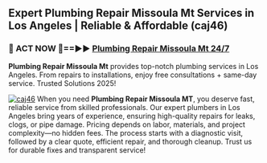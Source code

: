 ## Expert Plumbing Repair Missoula Mt Services in Los Angeles | Reliable & Affordable (caj46)  

<h3>🚿 ACT NOW 🌟==►► <a href="https://tinyurl.com/2ne6vx2x" rel="nofollow">Plumbing Repair Missoula Mt 24/7</a></h3>

**Plumbing Repair Missoula Mt** provides top-notch plumbing services in Los Angeles. From repairs to installations, enjoy free consultations + same-day service. Trusted Solutions 2025!

[![caj46](https://i.imgur.com/4PFF4AK.jpeg)](https://tinyurl.com/2ne6vx2x)
When you need **Plumbing Repair Missoula MT**, you deserve fast, reliable service from skilled professionals. Our expert plumbers in Los Angeles bring years of experience, ensuring high-quality repairs for leaks, clogs, or pipe damage. Pricing depends on labor, materials, and project complexity—no hidden fees. The process starts with a diagnostic visit, followed by a clear quote, efficient repair, and thorough cleanup. Trust us for durable fixes and transparent service!